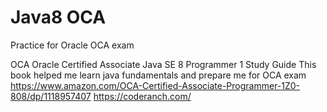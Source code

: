# Java8 OCA
Practice for Oracle OCA exam 

OCA Oracle Certified Associate
Java SE 8 Programmer 1
Study Guide
This book helped me learn java fundamentals and prepare me for OCA exam
https://www.amazon.com/OCA-Certified-Associate-Programmer-1Z0-808/dp/1118957407
https://coderanch.com/